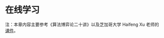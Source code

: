 # 在线学习

注：本章内容主要参考《算法博弈论二十讲》以及芝加哥大学 Haifeng Xu 老师的[课件](https://www.haifeng-xu.com/cmsc35401win24/index.htm)。